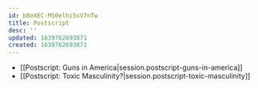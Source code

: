 ```yaml
---
id: b8eXEC-M50elhiSsV7nTw
title: Postscript
desc: ''
updated: 1639762693871
created: 1639762693871
---
```


- [[Postscript:  Guns in America|session.postscript-guns-in-america]]
- [[Postscript:  Toxic Masculinity?|session.postscript-toxic-masculinity]]
